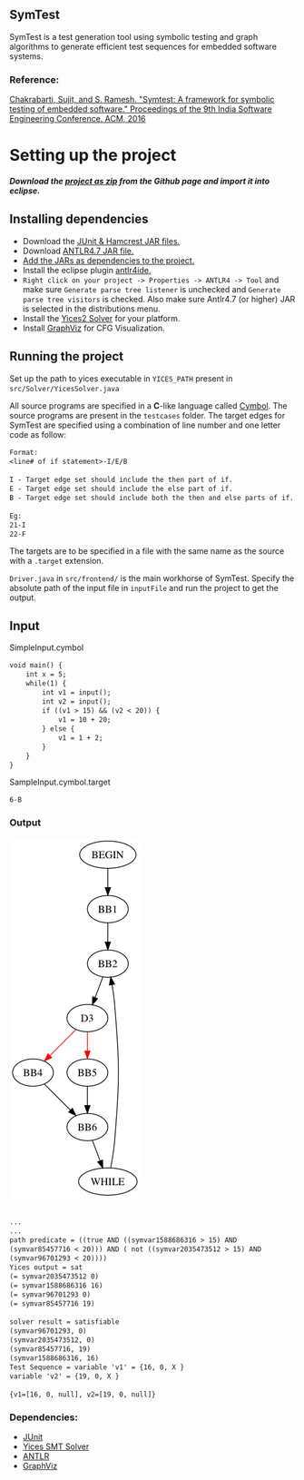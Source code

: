 ## SymTest

SymTest is a test generation tool using symbolic testing and graph algorithms to generate efficient test sequences for embedded software systems.


### Reference:
[Chakrabarti, Sujit, and S. Ramesh. "Symtest: A framework for symbolic testing of embedded software." Proceedings of the 9th India Software Engineering Conference. ACM, 2016](references/SymTest.pdf)

# Setting up the project


##### Download the [project as zip](https://github.com/sujitkc/symtest/archive/devel.zip) from the Github page and import it into eclipse.

## Installing dependencies

* Download the [JUnit & Hamcrest JAR files.](https://github.com/junit-team/junit4/wiki/download-and-install#plain-old-jar)
* Download [ANTLR4.7 JAR file.](http://www.antlr.org/download/antlr-4.7-complete.jar)
* [Add the JARs as dependencies to the project.](https://stackoverflow.com/questions/18870213/adding-external-jar-to-eclipse)
* Install the eclipse plugin [antlr4ide.](https://github.com/antlr4ide/antlr4ide#eclipse-installation)
* `Right click on your project -> Properties -> ANTLR4 -> Tool` and make sure `Generate parse tree listener` is unchecked and `Generate parse tree visitors` is checked. Also make sure Antlr4.7 (or higher) JAR is selected in the distributions menu.
* Install the [Yices2 Solver](http://yices.csl.sri.com/) for your platform.
* Install [GraphViz](http://www.graphviz.org/Download.php) for CFG Visualization.

## Running the project

Set up the path to yices executable in `YICES_PATH` present in `src/Solver/YicesSolver.java`

All source programs are specified in a **C**-like language called [Cymbol](https://github.com/hqt/ANTLR-Project/blob/master/bin/com/cymbol/Cymbol.g4). The source programs are present in the `testcases` folder. The target edges for SymTest are specified using a combination of line number and one letter code as follow:
```
Format:
<line# of if statement>-I/E/B

I - Target edge set should include the then part of if.
E - Target edge set should include the else part of if.
B - Target edge set should include both the then and else parts of if.

Eg:
21-I
22-F
```
The targets are to be specified in a file with the same name as the source with a `.target` extension.

`Driver.java` in `src/frontend/` is the main workhorse of SymTest. Specify the absolute path of the input file in `inputFile` and run the project to get the output.


## Input
SimpleInput.cymbol
```
void main() {
	int x = 5;
	while(1) {
		int v1 = input();
		int v2 = input();
		if ((v1 > 15) && (v2 < 20)) {
			v1 = 10 + 20;
		} else {
			v1 = 1 + 2;
		}
	}
}
```

SampleInput.cymbol.target
```
6-B
```

### Output
![CFG Visualization](resources/simpleInput_cfg.png)
```

...
...
path predicate = ((true AND ((symvar1588686316 > 15) AND (symvar85457716 < 20))) AND ( not ((symvar2035473512 > 15) AND (symvar96701293 < 20))))
Yices output = sat
(= symvar2035473512 0)
(= symvar1588686316 16)
(= symvar96701293 0)
(= symvar85457716 19)

solver result = satisfiable
(symvar96701293, 0)
(symvar2035473512, 0)
(symvar85457716, 19)
(symvar1588686316, 16)
Test Sequence = variable 'v1' = {16, 0, X }
variable 'v2' = {19, 0, X }

{v1=[16, 0, null], v2=[19, 0, null]}

```

### Dependencies:
* [JUnit](https://github.com/junit-team/junit4/wiki/Download-and-Install)
* [Yices SMT Solver](http://yices.csl.sri.com/)
* [ANTLR](http://www.antlr.org/)
* [GraphViz](www.graphviz.org)

